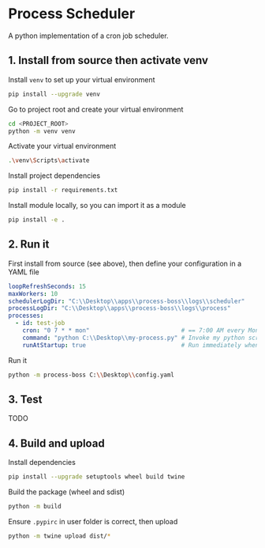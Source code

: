 # Process Scheduler

A python implementation of a cron job scheduler.

## 1. Install from source then activate venv

Install `venv` to set up your virtual environment
```bash
pip install --upgrade venv
```

Go to project root and create your virtual environment
```bash
cd <PROJECT_ROOT>
python -m venv venv
```

Activate your virtual environment
```bash
.\venv\Scripts\activate
```

Install project dependencies
```bash
pip install -r requirements.txt
```

Install module locally, so you can import it as a module
```bash
pip install -e .
```

## 2. Run it

First install from source (see above), then define your configuration in a YAML file
```yaml
loopRefreshSeconds: 15
maxWorkers: 10
schedulerLogDir: "C:\\Desktop\\apps\\process-boss\\logs\\scheduler"
processLogDir: "C:\\Desktop\\apps\\process-boss\\logs\\process"
processes:
  - id: test-job
    cron: "0 7 * * mon"                          # == 7:00 AM every Monday
    command: "python C:\\Desktop\\my-process.py" # Invoke my python script
    runAtStartup: true                           # Run immediately when scheduler starts, then follow cron definition
```

Run it
```bash
python -m process-boss C:\\Desktop\\config.yaml
```

## 3. Test

TODO

## 4. Build and upload

Install dependencies

```bash
pip install --upgrade setuptools wheel build twine
```

Build the package (wheel and sdist)
```bash
python -m build 
```

Ensure `.pypirc` in user folder is correct, then upload
```bash
python -m twine upload dist/*
```
